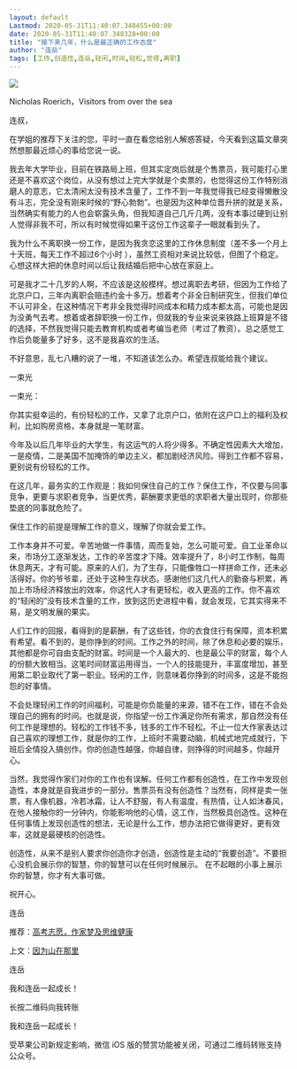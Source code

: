 ```yaml
---
layout: default
Lastmod: 2020-05-31T11:40:07.348455+00:00
date: 2020-05-31T11:40:07.348328+00:00
title: "接下来几年，什么是最正确的工作态度"
author: "连岳"
tags: [工作,创造性,连岳,轻闲,时间,轻松,觉得,离职]
---
```


![](https://images.weserv.nl/?url=https%3A//mmbiz.qpic.cn/mmbiz_jpg/KKlWx3o7UM0vJrpXGDtUHQuoosrSPe6aSyV5t0EkUsrdqYBl12YOyCqLl3ytaib4QDniak9VgkVSHFQic1bnjkaww/640%3Fwx_fmt%3Djpeg)

Nicholas Roerich，Visitors from over the sea

  

连叔，  

  

在学姐的推荐下关注的您，平时一直在看您给别人解惑答疑，今天看到这篇文章突然想那最近烦心的事给您说一说。

  

我去年大学毕业，目前在铁路局上班，但其实定岗后就是个售票员，我可能打心里还是不喜欢这个岗位，从没有想过上完大学就是个卖票的，也觉得这份工作特别消磨人的意志，它太清闲太没有技术含量了，工作不到一年我觉得我已经变得懒散没有斗志，完全没有刚来时候的“野心勃勃”。也是因为这种单位晋升拼的就是关系，当然确实有能力的人也会崭露头角，但我知道自己几斤几两，没有本事过硬到让别人觉得非我不可，所以有时候觉得如果干这份工作这辈子一眼就看到头了。

  

我为什么不离职换一份工作，是因为我贪恋这里的工作休息制度（差不多一个月上十天班，每天工作不超过6个小时 ），虽然工资相对来说比较低，但图了个稳定。心想这样大把的休息时间以后让我结婚后把中心放在家庭上。

  

可是我才二十几岁的人啊，不应该是这般模样。想过离职去考研，但因为工作给了北京户口，三年内离职会赔违约金十多万。想着考个非全日制研究生，但我们单位不认可非全，在这种情况下考非全我觉得时间成本和精力成本都太高，可能也是因为没勇气去考。想着或者辞职换一份工作，但就我的专业来说来铁路上班算是不错的选择，不然我觉得只能去教育机构或者考编当老师（考过了教资）。总之感觉工作后负能量多了好多，这不是我喜欢的生活。

  

不好意思，乱七八糟的说了一堆，不知道该怎么办。希望连叔能给我个建议。

  

一束光

  

  

一束光：

  

你其实挺幸运的，有份轻松的工作，又拿了北京户口，依附在这户口上的福利及权利，比如购房资格，本身就是一笔财富。

  

今年及以后几年毕业的大学生，有这运气的人将少得多。不确定性因素大大增加，一是疫情，二是美国不加掩饰的单边主义，都加剧经济风险。得到工作都不容易，更别说有份轻松的工作。

  

在这几年，最务实的工作观是：我如何保住自己的工作？保住工作，不仅要与同事竞争，更要与求职者竞争，当更优秀，薪酬要求更低的求职者大量出现时，你那些垫底的同事就危险了。

  

保住工作的前提是理解工作的意义，理解了你就会爱工作。

  

工作本身并不可爱。辛苦地做一件事情，周而复始，怎么可能可爱。自工业革命以来，市场分工逐渐发达，工作的辛苦度才下降。效率提升了，8小时工作制，每周休息两天，才有可能。原来的人们，为了生存，只能像牲口一样拼命工作，还未必活得好。你的爷爷辈，还处于这种生存状态。感谢他们这几代人的勤奋与积累，再加上市场经济释放出的效率，你这代人才有更轻松，收入更高的工作。你不喜欢的“轻闲的”没有技术含量的工作，放到这历史进程中看，就会发现，它其实得来不易，是文明发展的果实。

  

人们工作的回报，看得到的是薪酬，有了这些钱，你的衣食住行有保障，资本积累有希望。看不到的，是你挣到的时间。工作之外的时间，除了休息和必要的娱乐，其他都是你可自由支配的财富。时间是一个人最大的、也是最公平的财富，每个人的份额大致相当。这笔时间财富运用得当，一个人的技能提升，丰富度增加，甚至用第二职业取代了第一职业。轻闲的工作，则意味着你挣到的时间多，这是不能抱怨的好事情。

  

不会处理轻闲工作的时间福利，可能是你负能量的来源，错不在工作，错在不会处理自己的拥有的时间。也就是说，你指望一份工作满足你所有需求，那自然没有任何工作是理想的。轻松的工作钱不多，钱多的工作不轻松。不止一位大作家表达过自己喜欢的理想工作，就是你的工作，上班时不需要动脑，机械式地完成就行，下班后全情投入搞创作。你的创造性越强，你越自律，则挣得的时间越多，你越开心。

  

当然，我觉得作家们对你的工作也有误解。任何工作都有创造性，在工作中发现创造性，本身就是自我进步的一部分。售票员有没有创造性？当然有，同样是卖一张票，有人像机器，冷若冰霜，让人不舒服，有人有温度，有热情，让人如沐春风，在他人接触你的一分钟内，你能影响他的心情，这工作，当然极具创造性。这种在任何事情上发现创造性的想法，无论是什么工作，想办法把它做得更好，更有效率，这就是最硬核的创造性。

  

创造性，从来不是别人要求你创造你才创造，创造性是主动的“我要创造”。不要担心没机会展示你的智慧，你的智慧可以在任何时候展示。 在不起眼的小事上展示你的智慧，你才有大事可做。

  

祝开心。

  

连岳

  

推荐：[高考志愿，作家梦及思维健康](http://mp.weixin.qq.com/s?__biz=MjM5NDU0Mjk2MQ==&mid=2651640060&idx=1&sn=08932e64db4cd5d175e786c69d75a880&chksm=bd7e54e28a09ddf4ff874685ef79537de677e7a6d8605df73399bb241cdc937051f17a24f361&scene=21#wechat_redirect)  

上文：[因为山在那里](http://mp.weixin.qq.com/s?__biz=MjM5NDU0Mjk2MQ==&mid=2651640444&idx=1&sn=807b25711703af7deb3bd6d0c8702961&chksm=bd7e56628a09df748dbfcb45a87a7f33030120fe4ef1550c0e526418d519262e87ddcec66f21&scene=21#wechat_redirect)

连岳

我和连岳一起成长！

长按二维码向我转账

我和连岳一起成长！

受苹果公司新规定影响，微信 iOS 版的赞赏功能被关闭，可通过二维码转账支持公众号。

